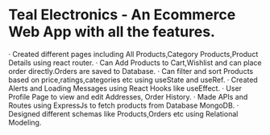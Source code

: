 # Teal Electronics - An Ecommerce Web App with all the features.

· Created different pages including All Products,Category Products,Product Details using react router.
· Can Add Products to Cart,Wishlist and can place order directly.Orders are saved to Database. 
· Can filter and sort Products based on price,ratings,categories etc using useState and useRef. 
· Created Alerts and Loading Messages using React Hooks like useEffect.
· User Profile Page to view and edit Addresses, Order History.
· Made APIs and Routes using ExpressJs to fetch products from Database MongoDB. 
· Designed different schemas like Products,Orders etc using Relational Modeling.
